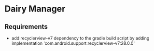 # Dairy Manager
## Requirements
* add recyclerview-v7 dependency to the gradle build script by adding implementation 'com.android.support:recyclerview-v7:28.0.0'
    